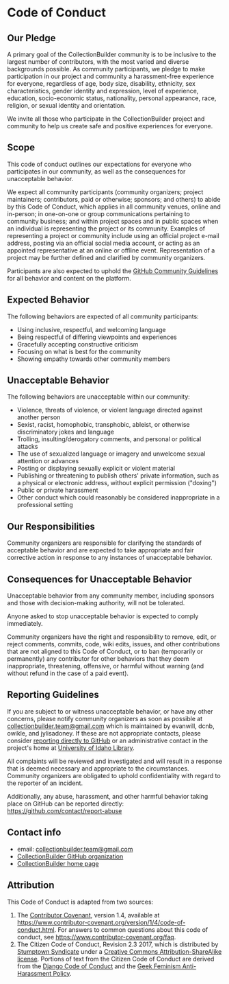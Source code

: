 # Code of Conduct

## Our Pledge

A primary goal of the CollectionBuilder community is to be inclusive to the largest number of contributors, with the most varied and diverse backgrounds possible. As community participants, we pledge to make participation in our project and community a harassment-free experience for everyone, regardless of age, body size, disability, ethnicity, sex characteristics, gender identity and expression, level of experience, education, socio-economic status, nationality, personal appearance, race, religion, or sexual identity and orientation.

We invite all those who participate in the CollectionBuilder project and community to help us create safe and positive experiences for everyone.

## Scope

This code of conduct outlines our expectations for everyone who participates in our community, as well as the consequences for unacceptable behavior.

We expect all community participants (community organizers; project maintainers; contributors, paid or otherwise; sponsors; and others) to abide by this Code of Conduct, which applies in all community venues, online and in-person; in one-on-one or group communications pertaining to community business; and within project spaces and in public spaces when an individual is representing the project or its community. 
Examples of representing a project or community include using an official project e-mail address, posting via an official social media account, or acting as an appointed representative at an online or offline event. 
Representation of a project may be further defined and clarified by community organizers.

Participants are also expected to uphold the [GitHub Community Guidelines](https://help.github.com/en/articles/github-community-guidelines) for all behavior and content on the platform.

## Expected Behavior

The following behaviors are expected of all community participants:

- Using inclusive, respectful, and welcoming language
- Being respectful of differing viewpoints and experiences
- Gracefully accepting constructive criticism
- Focusing on what is best for the community
- Showing empathy towards other community members

## Unacceptable Behavior

The following behaviors are unacceptable within our community:

- Violence, threats of violence, or violent language directed against another person
- Sexist, racist, homophobic, transphobic, ableist, or otherwise discriminatory jokes and language
- Trolling, insulting/derogatory comments, and personal or political attacks
- The use of sexualized language or imagery and unwelcome sexual attention or advances
- Posting or displaying sexually explicit or violent material
- Publishing or threatening to publish others' private information, such as a physical or electronic address, without explicit permission ("doxing")
- Public or private harassment
- Other conduct which could reasonably be considered inappropriate in a professional setting

## Our Responsibilities

Community organizers are responsible for clarifying the standards of acceptable behavior and are expected to take appropriate and fair corrective action in response to any instances of unacceptable behavior.

## Consequences for Unacceptable Behavior

Unacceptable behavior from any community member, including sponsors and those with decision-making authority, will not be tolerated.

Anyone asked to stop unacceptable behavior is expected to comply immediately.

Community organizers have the right and responsibility to remove, edit, or reject comments, commits, code, wiki edits, issues, and other contributions that are not aligned to this Code of Conduct, or to ban (temporarily or permanently) any contributor for other behaviors that they deem inappropriate, threatening, offensive, or harmful without warning (and without refund in the case of a paid event).

## Reporting Guidelines

If you are subject to or witness unacceptable behavior, or have any other concerns, please notify community organizers as soon as possible at collectionbuilder.team@gmail.com which is maintained by evanwill, dcnb, owikle, and jylisadoney.
If these are not appropriate contacts, please consider [reporting directly to GitHub](https://github.com/contact/report-abuse) or an administrative contact in the project's home at [University of Idaho Library](https://www.lib.uidaho.edu/about/directory.html).

All complaints will be reviewed and investigated and will result in a response that is deemed necessary and appropriate to the circumstances. 
Community organizers are obligated to uphold confidentiality with regard to the reporter of an incident. 

Additionally, any abuse, harassment, and other harmful behavior taking place on GitHub can be reported directly: 
https://github.com/contact/report-abuse

## Contact info

- email: collectionbuilder.team@gmail.com
- [CollectionBuilder GitHub organization](https://github.com/CollectionBuilder)
- [CollectionBuilder home page](https://collectionbuilder.github.io/)

## Attribution

This Code of Conduct is adapted from two sources:

1. The [Contributor Covenant](https://www.contributor-covenant.org/), version 1.4, available at https://www.contributor-covenant.org/version/1/4/code-of-conduct.html. For answers to common questions about this code of conduct, see https://www.contributor-covenant.org/faq.
2. The Citizen Code of Conduct, Revision 2.3 2017, which is distributed by [Stumptown Syndicate](http://stumptownsyndicate.org/) under a [Creative Commons Attribution-ShareAlike license](http://creativecommons.org/licenses/by-sa/3.0/). Portions of text from the Citizen Code of Conduct are derived from the [Django Code of Conduct](https://www.djangoproject.com/conduct/) and the [Geek Feminism Anti-Harassment Policy](http://geekfeminism.wikia.com/wiki/Conference_anti-harassment/Policy).
